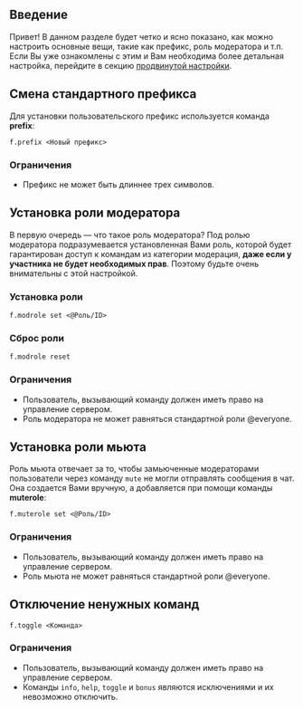 ## Введение
Привет! В данном разделе будет четко и ясно показано, как можно настроить основные вещи, такие как префикс, роль модератора и т.п. Если Вы уже ознакомлены с этим и Вам необходима более детальная настройка, перейдите в секцию [продвинутой настройки](/settings/config).

## Смена стандартного префикса
Для установки пользовательского префикс используется команда **prefix**:
```
f.prefix <Новый префикс>
```
### Ограничения
- Префикс не может быть длиннее трех символов.

## Установка роли модератора
В первую очередь — что такое роль модератора? Под ролью модератора подразумевается установленная Вами роль, которой будет гарантирован доступ к командам из категории модерация, **даже если у участника не будет необходимых прав**. Поэтому будьте очень внимательны с этой настройкой.
### Установка роли
```
f.modrole set <@Роль/ID>
```
### Сброс роли
```
f.modrole reset
```
### Ограничения
- Пользователь, вызывающий команду должен иметь право на управление сервером.
- Роль модератора не может равняться стандартной роли @everyone.

## Установка роли мьюта
Роль мьюта отвечает за то, чтобы замьюченные модераторами пользователи через команду `mute` не могли отправлять сообщения в чат. Она создается Вами вручную, а добавляется при помощи команды **muterole**:
```
f.muterole set <@Роль/ID>
```
### Ограничения
- Пользователь, вызывающий команду должен иметь право на управление сервером.
- Роль мьюта не может равняться стандартной роли @everyone.

## Отключение ненужных команд
```
f.toggle <Команда>
```
### Ограничения
- Пользователь, вызывающий команду должен иметь право на управление сервером.
- Команды `info`, `help`, `toggle` и `bonus` являются исключениями и их невозможно отключить.
